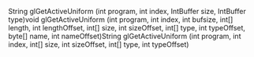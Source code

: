 String glGetActiveUniform (int program, int index, IntBuffer size, IntBuffer type)void glGetActiveUniform (int program, int index, int bufsize, int[] length, int lengthOffset, int[] size, int sizeOffset, int[] type, int typeOffset, byte[] name, int nameOffset)String glGetActiveUniform (int program, int index, int[] size, int sizeOffset, int[] type, int typeOffset)
